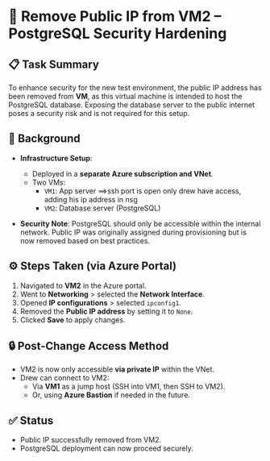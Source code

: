 # 🔐 Remove Public IP from VM2 – PostgreSQL Security Hardening

## 📋 Task Summary

To enhance security for the new test environment, the public IP address has been removed from **VM**, as this virtual machine is intended to host the PostgreSQL database. Exposing the database server to the public internet poses a security risk and is not required for this setup.

## 🧾 Background

- **Infrastructure Setup**:
  - Deployed in a **separate Azure subscription and VNet**.
  - Two VMs:
    - `VM1`: App server  ==>ssh port is open only drew have access, adding his ip address in nsg
    - `VM2`: Database server (PostgreSQL)

- **Security Note**: PostgreSQL should only be accessible within the internal network. Public IP was originally assigned during provisioning but is now removed based on best practices.

## ⚙️ Steps Taken (via Azure Portal)

1. Navigated to **VM2** in the Azure portal.
2. Went to **Networking** > selected the **Network Interface**.
3. Opened **IP configurations** > selected `ipconfig1`.
4. Removed the **Public IP address** by setting it to `None`.
5. Clicked **Save** to apply changes.

## 🔒 Post-Change Access Method

- VM2 is now only accessible **via private IP** within the VNet.
- Drew can connect to VM2:
  - Via **VM1** as a jump host (SSH into VM1, then SSH to VM2).
  - Or, using **Azure Bastion** if needed in the future.

## ✅ Status

- Public IP successfully removed from VM2.
- PostgreSQL deployment can now proceed securely.
